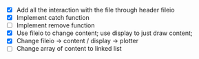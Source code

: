 - [x] Add all the interaction with the file through header fileio
- [x] Implement catch function
- [ ] Implement remove function
- [x] Use fileio to change content; use display to just draw content; 
- [x] Change fileio -> content / display -> plotter
- [ ] Change array of content to linked list
